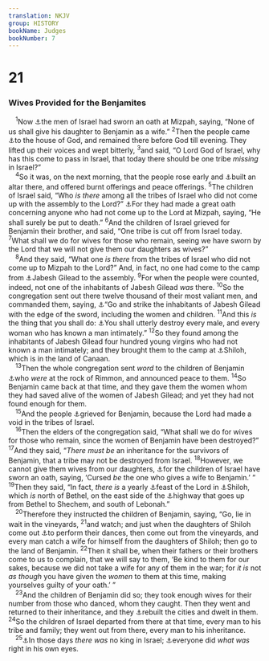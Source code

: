 ```yaml
---
translation: NKJV
group: HISTORY
bookName: Judges 
bookNumber: 7
---
```


<div class="title"><h1>21</h1><h3>Wives Provided for the Benjamites</h3></div>
<span class="verse cac_21_1"> <sup>1</sup>Now <a data-toggle="tooltip" data-placement="bottom" title="Judg. 20:1">⚓</a>the men of Israel had sworn an oath at Mizpah, saying, “None of us shall give his daughter to Benjamin as a wife.” </span>
<span class="verse cac_21_2"><sup>2</sup>Then the people came <a data-toggle="tooltip" data-placement="bottom" title="Judg. 20:18, 26">⚓</a>to the house of God, and remained there before God till evening. They lifted up their voices and wept bitterly, </span>
<span class="verse cac_21_3"><sup>3</sup>and said, “O Lord God of Israel, why has this come to pass in Israel, that today there should be one tribe <i>missing</i> in Israel?”<br/></span>
<span class="verse cac_21_4"> <sup>4</sup>So it was, on the next morning, that the people rose early and <a data-toggle="tooltip" data-placement="bottom" title="Deut. 12:5; 2 Sam. 24:25">⚓</a>built an altar there, and offered burnt offerings and peace offerings. </span>
<span class="verse cac_21_5"><sup>5</sup>The children of Israel said, “Who <i>is</i> <i>there</i> among all the tribes of Israel who did not come up with the assembly to the Lord?” <a data-toggle="tooltip" data-placement="bottom" title="Judg. 20:1–3">⚓</a>For they had made a great oath concerning anyone who had not come up to the Lord at Mizpah, saying, “He shall surely be put to death.” </span>
<span class="verse cac_21_6"><sup>6</sup>And the children of Israel grieved for Benjamin their brother, and said, “One tribe is cut off from Israel today. </span>
<span class="verse cac_21_7"><sup>7</sup>What shall we do for wives for those who remain, seeing we have sworn by the Lord that we will not give them our daughters as wives?”<br/></span>
<span class="verse cac_21_8"> <sup>8</sup>And they said, “What one <i>is</i> <i>there</i> from the tribes of Israel who did not come up to Mizpah to the Lord?” And, in fact, no one had come to the camp from <a data-toggle="tooltip" data-placement="bottom" title="1 Sam. 11:1; 31:11">⚓</a>Jabesh Gilead to the assembly. </span>
<span class="verse cac_21_9"><sup>9</sup>For when the people were counted, indeed, not one of the inhabitants of Jabesh Gilead <i>was</i> there. </span>
<span class="verse cac_21_10"><sup>10</sup>So the congregation sent out there twelve thousand of their most valiant men, and commanded them, saying, <a data-toggle="tooltip" data-placement="bottom" title="Num. 31:17; Judg. 5:23; 1 Sam. 11:7">⚓</a>“Go and strike the inhabitants of Jabesh Gilead with the edge of the sword, including the women and children. </span>
<span class="verse cac_21_11"><sup>11</sup>And this <i>is</i> the thing that you shall do: <a data-toggle="tooltip" data-placement="bottom" title="Num. 31:17; Deut. 20:13, 14">⚓</a>You shall utterly destroy every male, and every woman who has known a man intimately.” </span>
<span class="verse cac_21_12"><sup>12</sup>So they found among the inhabitants of Jabesh Gilead four hundred young virgins who had not known a man intimately; and they brought them to the camp at <a data-toggle="tooltip" data-placement="bottom" title="Josh. 18:1; Judg. 18:31">⚓</a>Shiloh, which is in the land of Canaan.<br/></span>
<span class="verse cac_21_13"> <sup>13</sup>Then the whole congregation sent <i>word</i> to the children of Benjamin <a data-toggle="tooltip" data-placement="bottom" title="Judg. 20:47">⚓</a>who <i>were</i> at the rock of Rimmon, and announced peace to them. </span>
<span class="verse cac_21_14"><sup>14</sup>So Benjamin came back at that time, and they gave them the women whom they had saved alive of the women of Jabesh Gilead; and yet they had not found enough for them.<br/></span>
<span class="verse cac_21_15"> <sup>15</sup>And the people <a data-toggle="tooltip" data-placement="bottom" title="Judg. 21:6">⚓</a>grieved for Benjamin, because the Lord had made a void in the tribes of Israel.<br/></span>
<span class="verse cac_21_16"> <sup>16</sup>Then the elders of the congregation said, “What shall we do for wives for those who remain, since the women of Benjamin have been destroyed?” </span>
<span class="verse cac_21_17"><sup>17</sup>And they said, “<i>There</i> <i>must</i> <i>be</i> an inheritance for the survivors of Benjamin, that a tribe may not be destroyed from Israel. </span>
<span class="verse cac_21_18"><sup>18</sup>However, we cannot give them wives from our daughters, <a data-toggle="tooltip" data-placement="bottom" title="Judg. 11:35; 21:1">⚓</a>for the children of Israel have sworn an oath, saying, ‘Cursed <i>be</i> the one who gives a wife to Benjamin.’ ” </span>
<span class="verse cac_21_19"><sup>19</sup>Then they said, “In fact, <i>there</i> <i>is</i> a yearly <a data-toggle="tooltip" data-placement="bottom" title="Lev. 23:2">⚓</a>feast of the Lord in <a data-toggle="tooltip" data-placement="bottom" title="Deut. 12:5; Josh. 18:1; Judg. 18:31; 1 Sam. 1:3">⚓</a>Shiloh, which <i>is</i> north of Bethel, on the east side of the <a data-toggle="tooltip" data-placement="bottom" title="Judg. 20:31">⚓</a>highway that goes up from Bethel to Shechem, and south of Lebonah.”<br/></span>
<span class="verse cac_21_20"> <sup>20</sup>Therefore they instructed the children of Benjamin, saying, “Go, lie in wait in the vineyards, </span>
<span class="verse cac_21_21"><sup>21</sup>and watch; and just when the daughters of Shiloh come out <a data-toggle="tooltip" data-placement="bottom" title="Ex. 15:20; Judg. 11:34; 1 Sam. 18:6">⚓</a>to perform their dances, then come out from the vineyards, and every man catch a wife for himself from the daughters of Shiloh; then go to the land of Benjamin. </span>
<span class="verse cac_21_22"><sup>22</sup>Then it shall be, when their fathers or their brothers come to us to complain, that we will say to them, ‘Be kind to them for our sakes, because we did not take a wife for any of them in the war; for <i>it</i> <i>is</i> not <i>as</i> <i>though</i> you have given the <i>women</i> to them at this time, making yourselves guilty of your oath.’ ”<br/></span>
<span class="verse cac_21_23"> <sup>23</sup>And the children of Benjamin did so; they took enough wives for their number from those who danced, whom they caught. Then they went and returned to their inheritance, and they <a data-toggle="tooltip" data-placement="bottom" title="Judg. 20:48">⚓</a>rebuilt the cities and dwelt in them. </span>
<span class="verse cac_21_24"><sup>24</sup>So the children of Israel departed from there at that time, every man to his tribe and family; they went out from there, every man to his inheritance.<br/></span>
<span class="verse cac_21_25"> <sup>25</sup><a data-toggle="tooltip" data-placement="bottom" title="Judg. 17:6; 18:1; 19:1">⚓</a>In those days <i>there</i> <i>was</i> no king in Israel; <a data-toggle="tooltip" data-placement="bottom" title="Deut. 12:8; Judg. 17:6">⚓</a>everyone did <i>what</i> <i>was</i> right in his own eyes.<br/></span>
